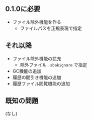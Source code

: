 
## 0.1.0に必要

* ファイル除外機能を作る
    - ファイルパスを正規表現で指定

## それ以降

* ファイル除外機能の拡充
    - 除外ファイル `.sbakignore` で指定
* GC機能の追加
* 履歴の間引き機能の追加
* 履歴ファイル閲覧機能の追加

## 既知の問題

(なし)